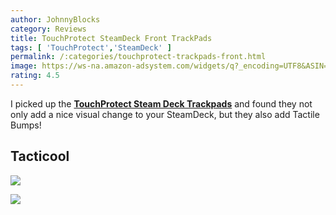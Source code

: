 ```yaml
---
author: JohnnyBlocks
category: Reviews
title: TouchProtect SteamDeck Front TrackPads
tags: [ 'TouchProtect','SteamDeck' ]
permalink: /:categories/touchprotect-trackpads-front.html
image: https://ws-na.amazon-adsystem.com/widgets/q?_encoding=UTF8&ASIN=B09S3X74CV&Format=_SL250_&ID=AsinImage&MarketPlace=US&ServiceVersion=20070822&WS=1&tag=johnnyblocks.com-20&language=en_US
rating: 4.5
---
```




I picked up the [**TouchProtect Steam Deck Trackpads**](https://amzn.to/3GDfyp4) and found they not only add a nice visual change to your SteamDeck, but they also add Tactile Bumps! <!--more-->

## Tacticool

<a href="https://www.amazon.com/TouchProtect-Steam-Deck-Tactile-Feedback-Trackpads/dp/B09S3X74CV?crid=31EGXRKXQIE69&keywords=stream%2Bdeck%2Btouchpad&qid=1672872189&sprefix=stream%2Bdeck%2Btouchpad%2Caps%2C123&sr=8-5&th=1&linkCode=li3&tag=johnnyblocks.com-20&linkId=c28034041b59c4b0a030463006563c4d&language=en_US&ref_=as_li_ss_il" target="_blank"><img border="0" src="//ws-na.amazon-adsystem.com/widgets/q?_encoding=UTF8&ASIN=B09S3X74CV&Format=_SL250_&ID=AsinImage&MarketPlace=US&ServiceVersion=20070822&WS=1&tag=johnnyblocks.com-20&language=en_US" ></a><img src="https://ir-na.amazon-adsystem.com/e/ir?t=johnnyblocks.com-20&language=en_US&l=li3&o=1&a=B09S3X74CV" width="1" height="1" border="0" alt="" style="border:none !important; margin:0px !important;" />

<a href="https://www.amazon.com/TouchProtect-Steam-Deck-Tactile-Feedback-Trackpads/dp/B09S3X74CV?crid=31EGXRKXQIE69&keywords=stream%2Bdeck%2Btouchpad&qid=1672872189&sprefix=stream%2Bdeck%2Btouchpad%2Caps%2C123&sr=8-5&th=1&linkCode=li3&tag=johnnyblocks.com-20&linkId=998978bbfb0201618727b09a746ea64e&language=en_US&ref_=as_li_ss_il" target="_blank"><img border="0" src="//ws-na.amazon-adsystem.com/widgets/q?_encoding=UTF8&ASIN=B09S3X74CV&Format=_SL250_&ID=AsinImage&MarketPlace=US&ServiceVersion=20070822&WS=1&tag=johnnyblocks.com-20&language=en_US" ></a><img src="https://ir-na.amazon-adsystem.com/e/ir?t=johnnyblocks.com-20&language=en_US&l=li3&o=1&a=B09S3X74CV" width="1" height="1" border="0" alt="" style="border:none !important; margin:0px !important;" />